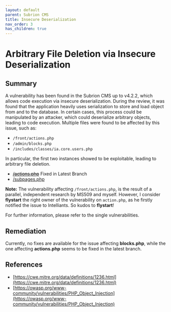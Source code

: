 ```yaml
---
layout: default
parent: Subrion CMS
title: Insecure Deserialization
nav_order: 3
has_children: true
---
```


# Arbitrary File Deletion via Insecure Deserialization

## Summary

A vulnerability has been found in the Subrion CMS up to v4.2.2, which allows code execution via insecure deserialization. During the review, it was found that the application heavily uses serialization to store and load object from and to the database. In certain cases, this process could be manipulated by an attacker, which could deserialize arbitrary objects, leading to code execution. Multiple files were found to be affected by this issue, such as:

* `/front/actions.php`
* `/admin/blocks.php`
* `/includes/classes/ia.core.users.php` 

In particular, the first two instances showed to be exploitable, leading to arbitrary file deletion.

* ~~[/actions.php](./)~~ Fixed in Latest Branch
* [/subpages.php](./)

**Note:** The vulnerability affecting `/front/actions.php`, is the result of a parallel, independent research by MS509 and myself. However, I consider **flystart** the right owner of the vulnerability on `action.php`, as he firstly notified the issue to Intelliants. So kudos to **flystart**! 

For further information, please refer to the single vulnerabilities.

## Remediation

Currently, no fixes are available for the issue affecting **blocks.php**, while the one affecting **actions.php** seems to be fixed in the latest branch.

## References

*   [https://cwe.mitre.org/data/definitions/1236.html](https://cwe.mitre.org/data/definitions/1236.html)
*   [https://owasp.org/www-community/vulnerabilities/PHP_Object_Injection](https://owasp.org/www-community/vulnerabilities/PHP_Object_Injection)